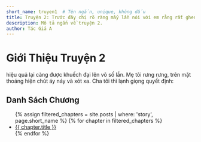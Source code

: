 ```yaml
---
short_name: truyen1  # Tên ngắn, unique, không dấu
title: Truyện 2: Trước đây chị rõ ràng mấy lần nói với em rằng rất ghen tị với phòng của em, còn nói thích lắm
description: Mô tả ngắn về truyện 2.
author: Tác Giả A
---
```


# Giới Thiệu Truyện 2

hiệu quả lại càng được khuếch đại lên vô số lần.
Mẹ tôi rưng rưng, trên mặt thoáng hiện chút áy náy và xót xa.
Cha tôi thì lạnh giọng quyết định:

## Danh Sách Chương

<ul>
  {% assign filtered_chapters = site.posts | where: 'story', page.short_name %}
  {% for chapter in filtered_chapters %}
    <li><a href="{{ chapter.url }}">{{ chapter.title }}</a></li>
  {% endfor %}
</ul>

